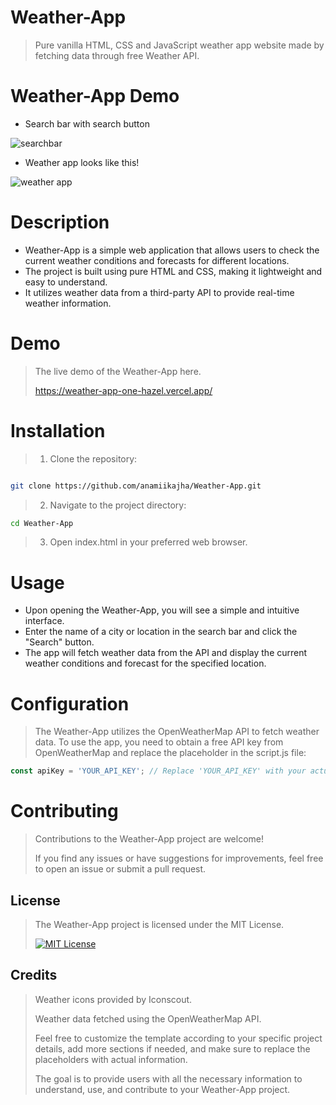 # Weather-App
> Pure  vanilla HTML, CSS and JavaScript weather app website made by fetching data through free Weather API.
>
# Weather-App Demo
- Search bar with search button
>
![searchbar](https://github.com/anamiikajha/Weather-App/assets/89740849/764cd32d-21ad-44c7-995b-23ff76480fb3)
>
- Weather app looks like this!
>
![weather app](https://github.com/anamiikajha/Weather-App/assets/89740849/69c52856-7d3d-4aef-9962-eed152a21a41)
>
# Description
- Weather-App is a simple web application that allows users to check the current weather conditions and forecasts for different locations.
- The project is built using pure HTML and CSS, making it lightweight and easy to understand.
-  It utilizes weather data from a third-party API to provide real-time weather information.
>
# Demo
>
> The live demo of the Weather-App here.
>
> https://weather-app-one-hazel.vercel.app/
>
# Installation
> 1. Clone the repository:
```bash

git clone https://github.com/anamiikajha/Weather-App.git

```
>

> 2. Navigate to the project directory:
```bash
cd Weather-App
```
> 3. Open index.html in your preferred web browser.
>
# Usage
- Upon opening the Weather-App, you will see a simple and intuitive interface.
- Enter the name of a city or location in the search bar and click the "Search" button.
- The app will fetch weather data from the API and display the current weather conditions and forecast for the specified location.
>
# Configuration
> The Weather-App utilizes the OpenWeatherMap API to fetch weather data. To use the app, you need to obtain a free API key from OpenWeatherMap and replace the placeholder in the script.js file:

```javascript
const apiKey = 'YOUR_API_KEY'; // Replace 'YOUR_API_KEY' with your actual API key
```
>
# Contributing
> Contributions to the Weather-App project are welcome!
>
>If you find any issues or have suggestions for improvements, feel free to open an issue or submit a pull request.
>
## License
> The Weather-App project is licensed under the MIT License.
>
> [![MIT License](https://img.shields.io/badge/license-MIT-blue)](https://github.com/anamiikajha/HTTP-Server-Py/blob/master/LICENSE)
>
## Credits
> Weather icons provided by Iconscout.
>
> Weather data fetched using the OpenWeatherMap API.
>
> Feel free to customize the template according to your specific project details, add more sections if needed, and make sure to replace the placeholders with actual information.
>
>  The goal is to provide users with all the necessary information to understand, use, and contribute to your Weather-App project.
>


